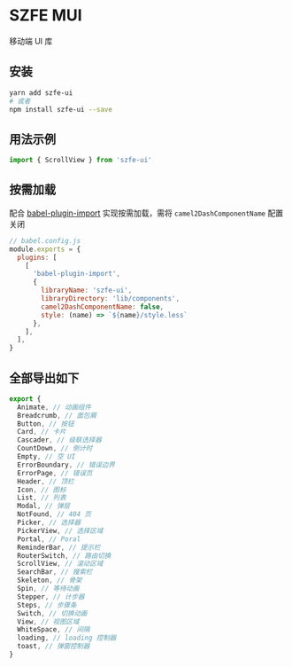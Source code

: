 # SZFE MUI

移动端 UI 库

## 安装

```bash
yarn add szfe-ui
# 或者
npm install szfe-ui --save
```

## 用法示例

```javascript
import { ScrollView } from 'szfe-ui'
```

## 按需加载

配合 [babel-plugin-import](https://github.com/ant-design/babel-plugin-import) 实现按需加载，需将 `camel2DashComponentName` 配置关闭

```js
// babel.config.js
module.exports = {
  plugins: [
    [
      'babel-plugin-import',
      {
        libraryName: 'szfe-ui',
        libraryDirectory: 'lib/components',
        camel2DashComponentName: false,
        style: (name) => `${name}/style.less`
      },
    ],
  ],
}
```

## 全部导出如下

```javascript
export {
  Animate, // 动画组件
  Breadcrumb, // 面包屑
  Button, // 按钮
  Card, // 卡片
  Cascader, // 级联选择器
  CountDown, // 倒计时
  Empty, // 空 UI
  ErrorBoundary, // 错误边界
  ErrorPage, // 错误页
  Header, // 顶栏
  Icon, // 图标
  List, // 列表
  Modal, // 弹层
  NotFound, // 404 页
  Picker, // 选择器
  PickerView, // 选择区域
  Portal, // Poral
  ReminderBar, // 提示栏
  RouterSwitch, // 路由切换
  ScrollView, // 滚动区域
  SearchBar, // 搜索栏
  Skeleton, // 骨架
  Spin, // 等待动画
  Stepper, // 计步器
  Steps, // 步骤条
  Switch, // 切换动画
  View, // 视图区域
  WhiteSpace, // 间隔
  loading, // loading 控制器
  toast, // 弹窗控制器
}
```
